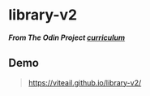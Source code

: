 # library-v2  
***From The Odin Project <a href="https://www.theodinproject.com/lessons/node-path-javascript-library">curriculum</a>***  
## Demo  
> https://viteail.github.io/library-v2/
